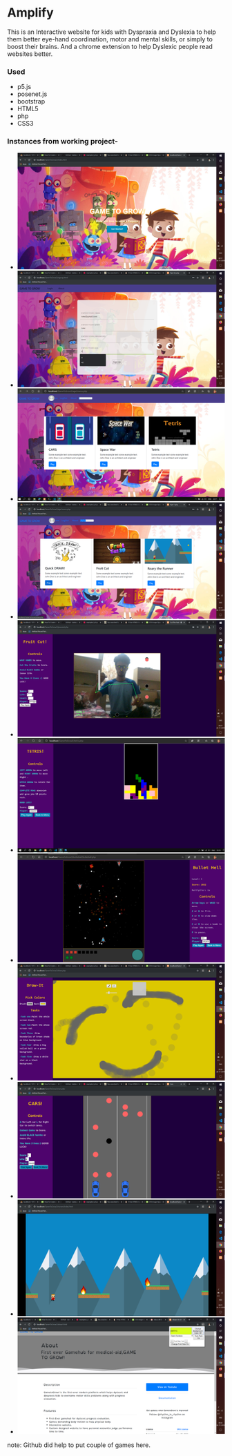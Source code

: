 # Amplify
This is an Interactive website for kids with Dyspraxia and Dyslexia to help them better eye-hand coordination, motor and mental skills, or simply to boost their brains.
And a chrome extension to help Dyslexic people read websites better.
### Used
- p5.js
- posenet.js
- bootstrap
- HTML5
- php
- CSS3
### Instances from working project-
- ![index page](/assets/ss/s1.png)
- ![index page](/assets/ss/s4.png)
- ![index page](/assets/ss/s3.png)
- ![index page](/assets/ss/s5.png)
- ![index page](/assets/ss/s0.png)
- ![index page](/assets/ss/s11.png)
- ![index page](/assets/ss/s10.png)
- ![index page](/assets/ss/s6.png)
- ![index page](/assets/ss/s7.png)
- ![index page](/assets/ss/s8.png)
- ![index page](/assets/ss/s12.png)

note: Github did help to put couple of games here.
